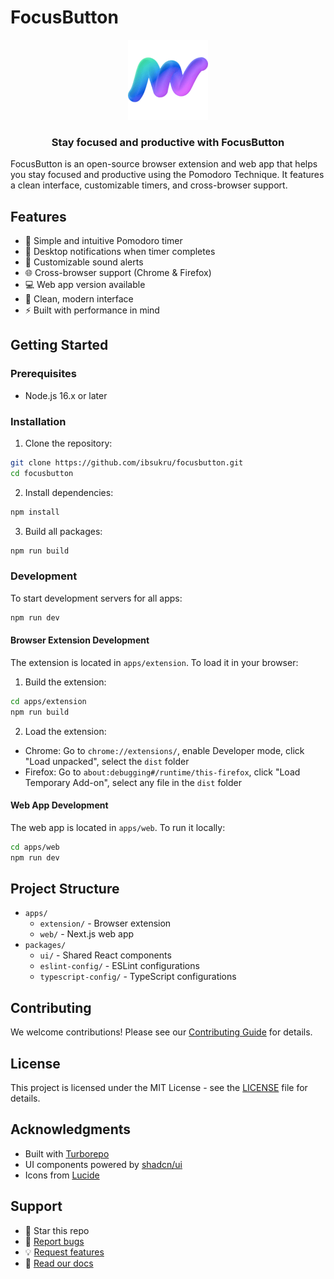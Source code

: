 # FocusButton

<div align="center">
  <img src="apps/extension/public/icons/icon-128.png" alt="FocusButton Logo" width="128" height="128">
  <h3>Stay focused and productive with FocusButton</h3>
</div>

FocusButton is an open-source browser extension and web app that helps you stay focused and productive using the Pomodoro Technique. It features a clean interface, customizable timers, and cross-browser support.

## Features

- 🎯 Simple and intuitive Pomodoro timer
- 🔔 Desktop notifications when timer completes
- 🎵 Customizable sound alerts
- 🌐 Cross-browser support (Chrome & Firefox)
- 💻 Web app version available
- 🎨 Clean, modern interface
- ⚡ Built with performance in mind

## Getting Started

### Prerequisites

- Node.js 16.x or later

### Installation

1. Clone the repository:

```bash
git clone https://github.com/ibsukru/focusbutton.git
cd focusbutton
```

2. Install dependencies:

```bash
npm install
```

3. Build all packages:

```bash
npm run build
```

### Development

To start development servers for all apps:

```bash
npm run dev
```

#### Browser Extension Development

The extension is located in `apps/extension`. To load it in your browser:

1. Build the extension:

```bash
cd apps/extension
npm run build
```

2. Load the extension:

- Chrome: Go to `chrome://extensions/`, enable Developer mode, click "Load unpacked", select the `dist` folder
- Firefox: Go to `about:debugging#/runtime/this-firefox`, click "Load Temporary Add-on", select any file in the `dist` folder

#### Web App Development

The web app is located in `apps/web`. To run it locally:

```bash
cd apps/web
npm run dev
```

## Project Structure

- `apps/`
  - `extension/` - Browser extension
  - `web/` - Next.js web app
- `packages/`
  - `ui/` - Shared React components
  - `eslint-config/` - ESLint configurations
  - `typescript-config/` - TypeScript configurations

## Contributing

We welcome contributions! Please see our [Contributing Guide](CONTRIBUTING.md) for details.

## License

This project is licensed under the MIT License - see the [LICENSE](LICENSE) file for details.

## Acknowledgments

- Built with [Turborepo](https://turbo.build/repo)
- UI components powered by [shadcn/ui](https://ui.shadcn.com/)
- Icons from [Lucide](https://lucide.dev/)

## Support

- 🌟 Star this repo
- 🐛 [Report bugs](https://github.com/ibsukru/focusbutton/issues)
- 💡 [Request features](https://github.com/ibsukru/focusbutton/issues)
- 📖 [Read our docs](https://github.com/ibsukru/focusbutton/wiki)
